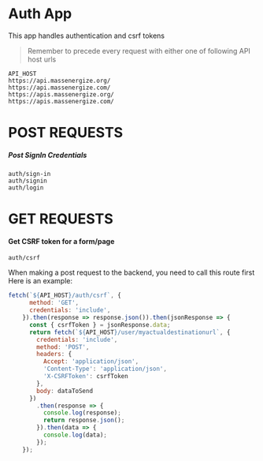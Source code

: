 # Auth App
This app handles authentication and csrf tokens
> Remember to precede every request with either one of following API host urls
```
API_HOST 
https://api.massenergize.org/
https://api.massenergize.com/
https://apis.massenergize.org/
https://apis.massenergize.com/
```

# POST  REQUESTS

##### Post SignIn Credentials
```
auth/sign-in
auth/signin
auth/login
```

# GET REQUESTS
#### Get CSRF token for a form/page
```
auth/csrf
```
When making a post request to the backend, you need to call this route first
Here is an example:
```javascript
fetch(`${API_HOST}/auth/csrf`, {
      method: 'GET',
      credentials: 'include',
    }).then(response => response.json()).then(jsonResponse => {
      const { csrfToken } = jsonResponse.data;
      return fetch(`${API_HOST}/user/myactualdestinationurl`, {
        credentials: 'include',
        method: 'POST',
        headers: {
          Accept: 'application/json',
          'Content-Type': 'application/json',
          'X-CSRFToken': csrfToken
        },
        body: dataToSend
      })
        .then(response => {
          console.log(response);
          return response.json();
        }).then(data => {
          console.log(data);
        });
    });
```
